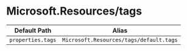 # Microsoft.Resources/tags

| Default Path | Alias |
|---|---|
| `properties.tags` | `Microsoft.Resources/tags/default.tags` |

